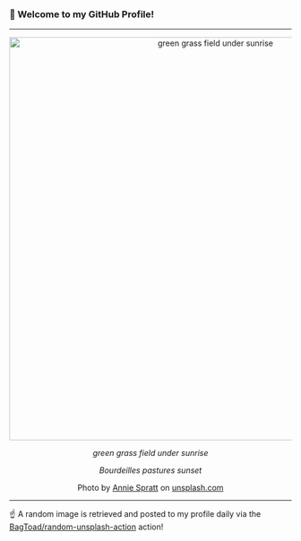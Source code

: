 ### 👋 Welcome to my GitHub Profile!

----

<div align="center">
  <img width="720" src="https://images.unsplash.com/photo-1470422048986-1f71bdffd485?crop=entropy&cs=tinysrgb&fit=max&fm=jpg&ixid=M3w1NTI0OTR8MHwxfHJhbmRvbXx8fHx8fHx8fDE3NDE2NzM2MDB8&ixlib=rb-4.0.3&q=80&w=1080" alt="green grass field under sunrise">
  
  <em>green grass field under sunrise</em>
  
  <em>Bourdeilles pastures sunset</em>
  
  Photo by [Annie Spratt](https://www.anniespratt.com) on [unsplash.com](https://unsplash.com/)
</div>

----

☝️ A random image is retrieved and posted to my profile daily via the [BagToad/random-unsplash-action](https://github.com/BagToad/random-unsplash-action) action!

